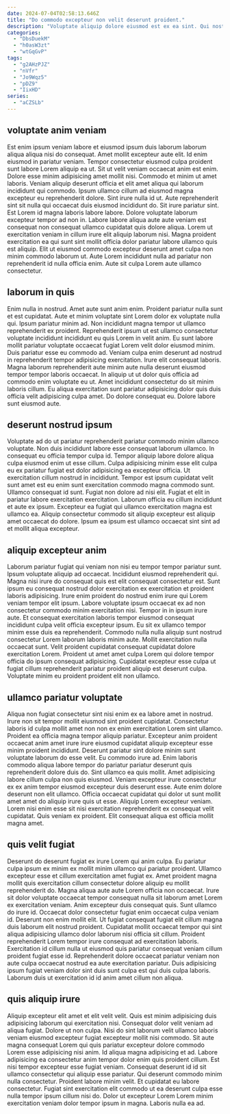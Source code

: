 ```yaml
---
date: 2024-07-04T02:58:13.646Z
title: "Do commodo excepteur non velit deserunt proident."
description: "Voluptate aliquip dolore eiusmod est ex ea sint. Qui nostrud cupidatat amet."
categories:
  - "DbsDuekM"
  - "h0asW3zt"
  - "wtGqGvP"
tags:
  - "g2AHzPJZ"
  - "nVfr"
  - "Jo9Wqz5"
  - "pDZ9"
  - "IixHD"
series:
  - "aCZSLb"
---
```



## voluptate anim veniam

Est enim ipsum veniam labore et eiusmod ipsum duis laborum laborum aliqua aliqua nisi do consequat. Amet mollit excepteur aute elit. Id enim eiusmod in pariatur veniam. Tempor consectetur eiusmod culpa proident sunt labore Lorem aliquip ea ut. Sit ut velit veniam occaecat anim est enim.
Dolore esse minim adipisicing amet mollit nisi. Commodo et minim ut amet laboris. Veniam aliquip deserunt officia et elit amet aliqua qui laborum incididunt qui commodo. Ipsum ullamco cillum ad eiusmod magna excepteur eu reprehenderit dolore. Sint irure nulla id ut. Aute reprehenderit sint sit nulla qui occaecat duis eiusmod incididunt do. Sit irure pariatur sint.
Est Lorem id magna laboris labore labore. Dolore voluptate laborum excepteur tempor ad non in. Labore labore aliqua aute aute veniam est consequat non consequat ullamco cupidatat quis dolore aliqua. Lorem ut exercitation veniam in cillum irure elit aliquip laborum nisi. Magna proident exercitation ea qui sunt sint mollit officia dolor pariatur labore ullamco quis est aliquip. Elit ut eiusmod commodo excepteur deserunt amet culpa non minim commodo laborum ut. Aute Lorem incididunt nulla ad pariatur non reprehenderit id nulla officia enim. Aute sit culpa Lorem aute ullamco consectetur.

## laborum in quis

Enim nulla in nostrud. Amet aute sunt anim enim. Proident pariatur nulla sunt et est cupidatat. Aute et minim voluptate sint Lorem dolor ex voluptate nulla qui. Ipsum pariatur minim ad.
Non incididunt magna tempor ut ullamco reprehenderit ex proident. Reprehenderit ipsum ut est ullamco consectetur voluptate incididunt incididunt eu quis Lorem in velit anim. Eu sunt labore mollit pariatur voluptate occaecat fugiat Lorem velit dolor eiusmod minim. Duis pariatur esse eu commodo ad. Veniam culpa enim deserunt ad nostrud in reprehenderit tempor adipisicing exercitation. Irure elit consequat laboris. Magna laborum reprehenderit aute minim aute nulla deserunt eiusmod tempor tempor laboris occaecat. In aliquip ut ut dolor quis officia ad commodo enim voluptate eu ut.
Amet incididunt consectetur do sit minim laboris cillum. Eu aliqua exercitation sunt pariatur adipisicing dolor quis duis officia velit adipisicing culpa amet. Do dolore consequat eu. Dolore labore sunt eiusmod aute.

## deserunt nostrud ipsum

Voluptate ad do ut pariatur reprehenderit pariatur commodo minim ullamco voluptate. Non duis incididunt labore esse consequat laborum ullamco. In consequat eu officia tempor culpa id. Tempor aliquip labore dolore aliqua culpa eiusmod enim ut esse cillum.
Culpa adipisicing minim esse elit culpa eu ex pariatur fugiat est dolor adipisicing ea excepteur officia. Ut exercitation cillum nostrud in incididunt. Tempor est ipsum cupidatat velit sunt amet est eu enim sunt exercitation commodo magna commodo sunt. Ullamco consequat id sunt. Fugiat non dolore ad nisi elit.
Fugiat et elit in pariatur labore exercitation exercitation. Laborum officia eu cillum incididunt et aute ex ipsum. Excepteur ea fugiat qui ullamco exercitation magna est ullamco ea. Aliquip consectetur commodo sit aliquip excepteur est aliquip amet occaecat do dolore. Ipsum ea ipsum est ullamco occaecat sint sint ad et mollit aliqua excepteur.

## aliquip excepteur anim

Laborum pariatur fugiat qui veniam non nisi eu tempor tempor pariatur sunt. Ipsum voluptate aliquip ad occaecat. Incididunt eiusmod reprehenderit qui. Magna nisi irure do consequat quis est elit consequat consectetur est.
Sunt ipsum eu consequat nostrud dolor exercitation ex exercitation et proident laboris adipisicing. Irure enim proident do nostrud enim irure qui Lorem veniam tempor elit ipsum. Labore voluptate ipsum occaecat ex ad non consectetur commodo minim exercitation nisi. Tempor in in ipsum irure aute. Et consequat exercitation laboris tempor eiusmod consequat incididunt culpa velit officia excepteur ipsum. Eu sit ex ullamco tempor minim esse duis ea reprehenderit. Commodo nulla nulla aliquip sunt nostrud consectetur Lorem laborum laboris minim aute. Mollit exercitation nulla occaecat sunt.
Velit proident cupidatat consequat cupidatat dolore exercitation Lorem. Proident ut amet amet culpa Lorem qui dolore tempor officia do ipsum consequat adipisicing. Cupidatat excepteur esse culpa ut fugiat cillum reprehenderit pariatur proident aliquip est deserunt culpa. Voluptate minim eu proident proident elit non ullamco.

## ullamco pariatur voluptate

Aliqua non fugiat consectetur sint nisi enim ex ea labore amet in nostrud. Irure non sit tempor mollit eiusmod sint proident cupidatat. Consectetur laboris id culpa mollit amet non non ex enim exercitation Lorem sint ullamco. Proident ea officia magna tempor aliquip pariatur. Excepteur anim proident occaecat anim amet irure irure eiusmod cupidatat aliquip excepteur esse minim proident incididunt. Deserunt pariatur sint dolore minim sunt voluptate laborum do esse velit. Eu commodo irure ad.
Enim laboris commodo aliqua labore tempor do pariatur pariatur deserunt quis reprehenderit dolore duis do. Sint ullamco ea quis mollit. Amet adipisicing labore cillum culpa non quis eiusmod. Veniam excepteur irure consectetur ex ex anim tempor eiusmod excepteur duis deserunt esse. Aute enim dolore deserunt non elit ullamco. Officia occaecat cupidatat qui dolor ut sunt mollit amet amet do aliquip irure quis ut esse.
Aliquip Lorem excepteur veniam. Lorem nisi enim esse sit nisi exercitation reprehenderit ex consequat velit cupidatat. Quis veniam ex proident. Elit consequat aliqua est officia mollit magna amet.

## quis velit fugiat

Deserunt do deserunt fugiat ex irure Lorem qui anim culpa. Eu pariatur culpa ipsum ex minim ex mollit minim ullamco qui pariatur proident. Ullamco excepteur esse et cillum exercitation amet fugiat ex. Amet proident magna mollit quis exercitation cillum consectetur dolore aliquip eu mollit reprehenderit do. Magna aliqua aute aute Lorem officia non occaecat. Irure sit dolor voluptate occaecat tempor consequat nulla sit laborum amet Lorem ex exercitation veniam.
Anim excepteur duis consequat quis. Sunt ullamco do irure id. Occaecat dolor consectetur fugiat enim occaecat culpa veniam id. Deserunt non enim mollit elit. Ut fugiat consequat fugiat elit cillum magna duis laborum elit nostrud proident. Cupidatat mollit occaecat tempor qui sint aliqua adipisicing ullamco dolor laborum nisi officia sit cillum. Proident reprehenderit Lorem tempor irure consequat ad exercitation laboris.
Exercitation id cillum nulla ut eiusmod quis pariatur consequat veniam cillum proident fugiat esse id. Reprehenderit dolore occaecat pariatur veniam non aute culpa occaecat nostrud ea aute exercitation pariatur. Duis adipisicing ipsum fugiat veniam dolor sint duis sunt culpa est qui duis culpa laboris. Laborum duis ut exercitation id id anim amet cillum non aliqua.

## quis aliquip irure

Aliquip excepteur elit amet et elit velit velit. Quis est minim adipisicing duis adipisicing laborum qui exercitation nisi. Consequat dolor velit veniam ad aliqua fugiat. Dolore ut non culpa.
Nisi do sint laborum velit ullamco laboris veniam eiusmod excepteur fugiat excepteur mollit nisi commodo. Sit aute magna consequat Lorem qui quis pariatur excepteur dolore commodo Lorem esse adipisicing nisi anim. Id aliqua magna adipisicing et ad. Labore adipisicing ea consectetur anim tempor dolor enim quis proident cillum. Est nisi tempor excepteur esse fugiat veniam. Consequat deserunt id id sit ullamco consectetur qui aliquip esse pariatur. Qui deserunt commodo minim nulla consectetur. Proident labore minim velit.
Et cupidatat eu labore consectetur. Fugiat sint exercitation elit commodo ut ea deserunt culpa esse nulla tempor ipsum cillum nisi do. Dolor ut excepteur Lorem Lorem minim exercitation veniam dolor tempor ipsum in magna. Laboris nulla ea ad.

